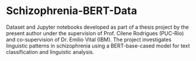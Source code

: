 # Schizophrenia-BERT-Data
Dataset and Jupyter notebooks developed as part of a thesis project by the present author under the supervision of Prof. Cilene Rodrigues (PUC-Rio) and co-supervision of Dr. Emilio Vital (IBM). The project investigates linguistic patterns in schizophrenia using a BERT-base-cased model for text classification and linguistic analysis.

